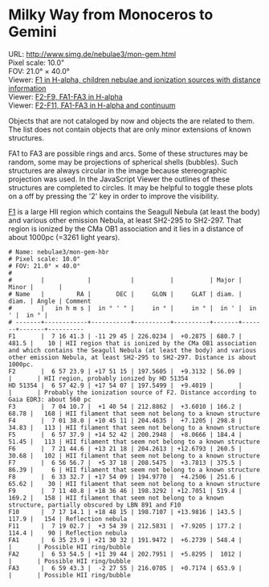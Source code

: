 # Milky Way from Monoceros to Gemini

URL: <http://www.simg.de/nebulae3/mon-gem.html>  
Pixel scale: 10.0"    
FOV: 21.0° × 40.0°  
Viewer: [F1 in H-alpha, children nebulae and ionization sources with distance information](http://www.simg.de/nebulae3/mon-gem-h.vhtml?nav=0&tbl=1&uo=~3%22F1%22%2C109.1721%2C-11.4959%2C680.748%2C481.500%2C10%2C%22HII%20region%20that%20is%20ionized%20by%20the%20CMa%20OB1%20association%20and%20which%20contains%20the%20Seagull%20Nebula%20~1at%20least%20the%20body~2%20and%20various%20other%20emission%20Nebula%2C%20at%20least%20SH2-295%20to%20SH2-297.%20Distance%20is%20about%201000pc.%22~4%2C~3%22HD%2053974%22%2C106.6699%2C-11.2940%2C%22Creates%20a%20bow%20shock.%20Distance%20according%20to%20Gaia%20EDR3%3A%20930pc.%22~4%2C~3%22BS-HD%2053974%22%2C106.6578%2C-11.2852%2C9.768%2C5.109%2C25%2C%22Bow%20shock%20near%20HD%2053974%22~4%2C~3%22HD%2053623%22%2C106.3198%2C-12.3262%2C%22Ionization%20source%20of%20of%20SH2-297.%20Distance%20according%20to%20Gaia%20EDR3%3A%20about%201100pc%22~4%2C~3%22HD%2052942%22%2C105.6776%2C-11.4532%2C%22Ionization%20source%20of%20of%20SH2-295.%20Distance%20according%20to%20Gaia%20EDR3%3A%20about%201020pc%22~4%2C~3%22HD%2053367%22%2C106.1063%2C-10.4543%2C%22Ionization%20source%20of%20IC%202177%2C%20the%20head%20of%20the%20Seagull%20Nebula.%20No%20consistent%20distance%20measurements%3A%20120PC%20~1Gaia%20DR2~2%20to%201600pc%20~1Gaia%20EDR3~2.%22~4%2C~3%22HD%2052721%22%2C105.4563%2C-11.3009%2C%22Ionization%20Source%20of%20SH2-293.%20No%20usable%20parallax%20measurements%22~4%2C~3%22WR%207%22%2C109.6214%2C-13.2171%2C%22The%20ionization%20source%20of%20SH2-289%20~1Thor%27s%20Helmet~2.%20Distance%20according%20to%20Gaia%20EDR3%3A%20about%205000pc.%20~1Does%20not%20belong%20to%20F1.~2%22~4)  
Viewer: [F2-F9, FA1-FA3 in H-alpha](http://www.simg.de/nebulae3/mon-gem-h.vhtml?nav=0&tbl=1&uo=~3%22F2%22%2C104.3495%2C17.8542%2C56.098%2C%22HII%20region%2C%20probably%20ionized%20by%20HD%2051354%22~4%2C~3%22HD%2051354%22%2C104.4288%2C17.9020%2C%22Probably%20the%20ionization%20source%20of%20F2.%20Distance%20according%20to%20Gaia%20EDR3%3A%20about%20560%20pc%22~4%2C~3%22F3%22%2C106.0444%2C1.6818%2C166.233%2C68.780%2C168%2C%22HII%20filament%20that%20seem%20not%20belong%20to%20a%20known%20structure%22~4%2C~3%22F4%22%2C105.4082%2C10.7530%2C298.887%2C34.836%2C113%2C%22HII%20filament%20that%20seem%20not%20belong%20to%20a%20known%20structure%22~4%2C~3%22F5%22%2C104.4079%2C14.8783%2C184.421%2C51.457%2C113%2C%22HII%20filament%20that%20seem%20not%20belong%20to%20a%20known%20structure%22~4%2C~3%22F6%22%2C110.4358%2C13.3549%2C260.559%2C30.681%2C102%2C%22HII%20filament%20that%20seem%20not%20belong%20to%20a%20known%20structure%22~4%2C~3%22F7%22%2C104.2362%2C5.6218%2C375.528%2C86.391%2C6%2C%22HII%20filament%20that%20seem%20not%20belong%20to%20a%20known%20structure%22~4%2C~3%22F8%22%2C98.3864%2C17.9025%2C251.603%2C65.620%2C30%2C%22HII%20filament%20that%20seem%20not%20belong%20to%20a%20known%20structure%22~4%2C~3%22F9%22%2C107.9199%2C18.6128%2C519.448%2C169.203%2C158%2C%22HII%20filament%20that%20seem%20not%20belong%20to%20a%20known%20structure%2C%20partially%20obscured%20by%20LBN%20891%20and%20F10%22~4%2C~3%22FA1%22%2C98.8496%2C21.5088%2C548.428%2C%22Possible%20HII%20ring%2Fbubble%22~4%2C~3%22FA2%22%2C103.4771%2C11.6622%2C1012.973%2C%22Possible%20HII%20ring%2Fbubble%22~4%2C~3%22FA3%22%2C104.9306%2C-2.4653%2C653.963%2C%22Possible%20HII%20ring%2Fbubble%22~4)  
Viewer: [F2-F11, FA1-FA3 in H-alpha and continuum](http://www.simg.de/nebulae3/mon-gem-hbr.vhtml?nav=0&tbl=1&uo=~3%22F2%22%2C104.3495%2C17.8542%2C56.098%2C%22HII%20region%2C%20probably%20ionized%20by%20HD%2051354%22~4%2C~3%22HD%2051354%22%2C104.4288%2C17.9020%2C%22Probably%20the%20ionization%20source%20of%20F2.%20Distance%20according%20to%20Gaia%20EDR3%3A%20about%20560%20pc%22~4%2C~3%22F3%22%2C106.0444%2C1.6818%2C166.233%2C68.780%2C168%2C%22HII%20filament%20that%20seem%20not%20belong%20to%20a%20known%20structure%22~4%2C~3%22F4%22%2C105.4082%2C10.7530%2C298.887%2C34.836%2C113%2C%22HII%20filament%20that%20seem%20not%20belong%20to%20a%20known%20structure%22~4%2C~3%22F5%22%2C104.4079%2C14.8783%2C184.421%2C51.457%2C113%2C%22HII%20filament%20that%20seem%20not%20belong%20to%20a%20known%20structure%22~4%2C~3%22F6%22%2C110.4358%2C13.3549%2C260.559%2C30.681%2C102%2C%22HII%20filament%20that%20seem%20not%20belong%20to%20a%20known%20structure%22~4%2C~3%22F7%22%2C104.2362%2C5.6218%2C375.528%2C86.391%2C6%2C%22HII%20filament%20that%20seem%20not%20belong%20to%20a%20known%20structure%22~4%2C~3%22F8%22%2C98.3864%2C17.9025%2C251.603%2C65.620%2C30%2C%22HII%20filament%20that%20seem%20not%20belong%20to%20a%20known%20structure%22~4%2C~3%22F9%22%2C107.9199%2C18.6128%2C519.448%2C169.203%2C158%2C%22HII%20filament%20that%20seem%20not%20belong%20to%20a%20known%20structure%2C%20partially%20obscured%20by%20LBN%20891%20and%20F10%22~4%2C~3%22F10%22%2C109.3088%2C18.8041%2C143.509%2C117.932%2C154%2C%22Reflection%20nebula%22~4%2C~3%22F11%22%2C109.7614%2C3.9107%2C177.223%2C114.451%2C90%2C%22Reflection%20nebula%22~4%2C~3%22FA1%22%2C98.8496%2C21.5088%2C548.428%2C%22Possible%20HII%20ring%2Fbubble%22~4%2C~3%22FA2%22%2C103.4771%2C11.6622%2C1012.973%2C%22Possible%20HII%20ring%2Fbubble%22~4%2C~3%22FA3%22%2C104.9306%2C-2.4653%2C653.963%2C%22Possible%20HII%20ring%2Fbubble%22~4)  

Objects that are not cataloged by now and objects the are related to them. The
list does not contain objects that are only minor extensions of known structures.

FA1 to FA3 are possible rings and arcs. Some of these structures may be random,
some may be projections of spherical shells (bubbles). Such structures are
always circular in the image because stereographic projection was used. In the 
JavaScript Viewer the outlines of these structures are completed to circles. It
may be helpful to toggle these plots on a off by pressing the '2' key in order
to improve the visibility. 

[F1](http://www.simg.de/nebulae3/mon-gem.html#f1) is a large HII region which
contains the Seagull Nebula (at least the body) and various other emission
Nebula, at least SH2-295 to SH2-297. That region is ionized by the CMa OB1
association and it lies in a distance of about 1000pc (=3261 light years).
	
	# Name: nebulae3/mon-gem-hbr
	# Pixel scale: 10.0"
	# FOV: 21.0° × 40.0°
	#
	#        |            |           |          |          | Major | Minor |       | 
	# Name   |         RA |       DEC |     GLON |     GLAT | diam. | diam. | Angle | Comment
	#        |   in h m s |  in ° ' " |     in ° |     in ° |  in ' |  in ' |  in ° | 
	# -------+------------+-----------+----------+----------+-------+-------+-------+----------
	F1       |  7 16 41.3 | -11 29 45 | 226.0234 |  +0.2875 | 680.7 | 481.5 |    10 | HII region that is ionized by the CMa OB1 association and which contains the Seagull Nebula (at least the body) and various other emission Nebula, at least SH2-295 to SH2-297. Distance is about 1000pc.
	F2       |  6 57 23.9 | +17 51 15 | 197.5605 |  +9.3132 | 56.09 |       |       | HII region, probably ionized by HD 51354
	HD 51354 |  6 57 42.9 | +17 54 07 | 197.5499 |  +9.4019 |       |       |       | Probably the ionization source of F2. Distance according to Gaia EDR3: about 560 pc
	F3       |  7 04 10.7 |  +1 40 54 | 212.8862 |  +3.6010 | 166.2 | 68.78 |   168 | HII filament that seem not belong to a known structure
	F4       |  7 01 38.0 | +10 45 11 | 204.4635 |  +7.1205 | 298.8 | 34.83 |   113 | HII filament that seem not belong to a known structure
	F5       |  6 57 37.9 | +14 52 42 | 200.2948 |  +8.0666 | 184.4 | 51.45 |   113 | HII filament that seem not belong to a known structure
	F6       |  7 21 44.6 | +13 21 18 | 204.2613 | +12.6793 | 260.5 | 30.68 |   102 | HII filament that seem not belong to a known structure
	F7       |  6 56 56.7 |  +5 37 18 | 208.5475 |  +3.7813 | 375.5 | 86.39 |     6 | HII filament that seem not belong to a known structure
	F8       |  6 33 32.7 | +17 54 09 | 194.9770 |  +4.2506 | 251.6 | 65.62 |    30 | HII filament that seem not belong to a known structure
	F9       |  7 11 40.8 | +18 36 46 | 198.3292 | +12.7051 | 519.4 | 169.2 |   158 | HII filament that seem not belong to a known structure, partially obscured by LBN 891 and F10
	F10      |  7 17 14.1 | +18 48 15 | 198.7107 | +13.9816 | 143.5 | 117.9 |   154 | Reflection nebula
	F11      |  7 19 02.7 |  +3 54 39 | 212.5831 |  +7.9205 | 177.2 | 114.4 |    90 | Reflection nebula
	FA1      |  6 35 23.9 | +21 30 32 | 191.9472 |  +6.2739 | 548.4 |       |       | Possible HII ring/bubble
	FA2      |  6 53 54.5 | +11 39 44 | 202.7951 |  +5.8295 |  1012 |       |       | Possible HII ring/bubble
	FA3      |  6 59 43.3 |  -2 27 55 | 216.0705 |  +0.7174 | 653.9 |       |       | Possible HII ring/bubble
